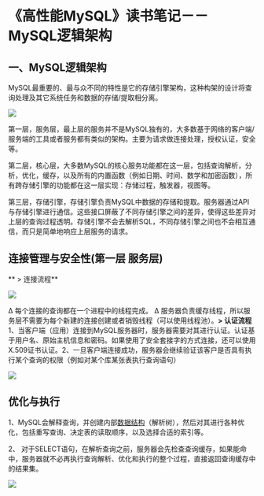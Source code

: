 # 《高性能MySQL》读书笔记－－MySQL逻辑架构

##  一、MySQL逻辑架构

MySQL最重要的、最与众不同的特性是它的存储引擎架构，这种构架的设计将查询处理及其它系统任务和数据的存储/提取相分离。

![](http://og0sybnix.bkt.clouddn.com/%E4%B8%8B%E8%BD%BD%20%284%29.png)

第一层，服务层，最上层的服务并不是MySQL独有的，大多数基于网络的客户端/服务端的工具或者服务都有类似的架构。主要为请求做连接处理，授权认证，安全等。

第二层，核心层，大多数MySQL的核心服务功能都在这一层，包括查询解析，分析，优化，缓存，以及所有的内置函数（例如日期、时间、数学和加密函数），所有跨存储引擎的功能都在这一层实现：存储过程，触发器，视图等。

第三层，存储引擎，存储引擎负责MySQL中数据的存储和提取。服务器通过API与存储引擎进行通信。这些接口屏蔽了不同存储引擎之间的差异，使得这些差异对上层的查询过程透明。存储引擎不会去解析SQL，不同存储引擎之间也不会相互通信，而只是简单地响应上层服务的请求。

 

##  连接管理与安全性(第一层 服务层)

 

** > 连接流程**

![](http://og0sybnix.bkt.clouddn.com/%E4%B8%8B%E8%BD%BD%20%283%29.png)

 Δ 每个连接的查询都在一个进程中的线程完成。 Δ 服务器负责缓存线程，所以服务层不需要为每个新建的连接创建或者销毁线程（可以使用线程池）。**> 认证流程**1、当客户端（应用）连接到MySQL服务器时，服务器需要对其进行认证。认证基于用户名、原始主机信息和密码。如果使用了安全套接字的方式连接，还可以使用X.509证书认证。2、一旦客户端连接成功，服务器会继续验证该客户是否具有执行某个查询的权限（例如对某个库某张表执行查询语句）

![](http://og0sybnix.bkt.clouddn.com/%E4%B8%8B%E8%BD%BD%20%282%29.png)

##  优化与执行

1、MySQL会解释查询，并创建内部[数据结构](http://lib.csdn.net/base/datastructure)（解析树），然后对其进行各种优化，包括重写查询、决定表的读取顺序，以及选择合适的索引等。

2、 对于SELECT语句，在解析查询之前，服务器会先检查查询缓存，如果能命中，服务器就不必再执行查询解析、优化和执行的整个过程，直接返回查询缓存中的结果集。

![](http://og0sybnix.bkt.clouddn.com/%E4%B8%8B%E8%BD%BD%20%281%29.png)